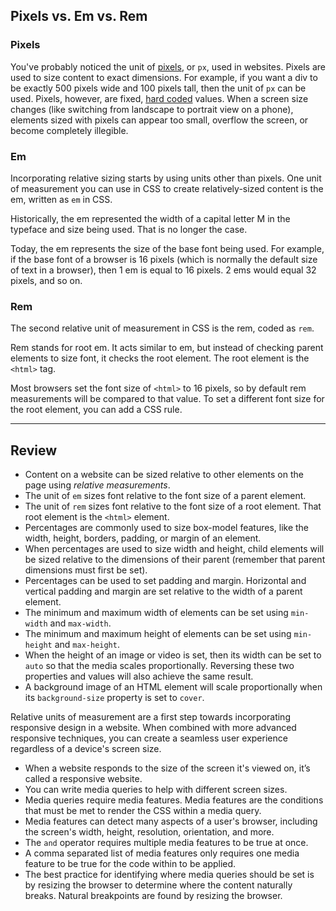 ## Pixels vs. Em vs. Rem

### Pixels

You've probably noticed the unit of [pixels](https://en.wikipedia.org/wiki/Pixel), or `px`, used in websites. Pixels are used to size content to exact dimensions. For example, if you want a div to be exactly 500 pixels wide and 100 pixels tall, then the unit of `px` can be used. Pixels, however, are fixed, [hard coded](https://www.google.com/search?q=hard+coding) values. When a screen size changes (like switching from landscape to portrait view on a phone), elements sized with pixels can appear too small, overflow the screen, or become completely illegible.

### Em

Incorporating relative sizing starts by using units other than pixels. One unit of measurement you can use in CSS to create relatively-sized content is the em, written as `em` in CSS.

Historically, the em represented the width of a capital letter M in the typeface and size being used. That is no longer the case.

Today, the em represents the size of the base font being used. For example, if the base font of a browser is 16 pixels (which is normally the default size of text in a browser), then 1 em is equal to 16 pixels. 2 ems would equal 32 pixels, and so on.


### Rem

The second relative unit of measurement in CSS is the rem, coded as `rem`.

Rem stands for root em. It acts similar to em, but instead of checking parent elements to size font, it checks the root element. The root element is the `<html>` tag.

Most browsers set the font size of `<html>` to 16 pixels, so by default rem measurements will be compared to that value. To set a different font size for the root element, you can add a CSS rule.

---

## Review

* Content on a website can be sized relative to other elements on the page using *relative measurements*.
* The unit of `em` sizes font relative to the font size of a parent element.
* The unit of `rem` sizes font relative to the font size of a root element. That root element is the `<html>` element.
* Percentages are commonly used to size box-model features, like the width, height, borders, padding, or margin of an element.
* When percentages are used to size width and height, child elements will be sized relative to the dimensions of their parent (remember that parent dimensions must first be set).
* Percentages can be used to set padding and margin. Horizontal and vertical padding and margin are set relative to the width of a parent element.
* The minimum and maximum width of elements can be set using `min-width` and `max-width`.
* The minimum and maximum height of elements can be set using `min-height` and `max-height`.
* When the height of an image or video is set, then its width can be set to `auto` so that the media scales proportionally. Reversing these two properties and values will also achieve the same result.
* A background image of an HTML element will scale proportionally when its `background-size` property is set to `cover`.

Relative units of measurement are a first step towards incorporating responsive design in a website. When combined with more advanced responsive techniques, you can create a seamless user experience regardless of a device's screen size.

* When a website responds to the size of the screen it's viewed on, it’s called a responsive website.
* You can write media queries to help with different screen sizes.
* Media queries require media features. Media features are the conditions that must be met to render the CSS within a media query.
* Media features can detect many aspects of a user's browser, including the screen's width, height, resolution, orientation, and more.
* The `and` operator requires multiple media features to be true at once.
* A comma separated list of media features only requires one media feature to be true for the code within to be applied.
* The best practice for identifying where media queries should be set is by resizing the browser to determine where the content naturally breaks. Natural breakpoints are found by resizing the browser.
